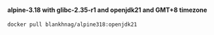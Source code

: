 #### alpine-3.18 with glibc-2.35-r1 and openjdk21 and GMT+8 timezone

```shell script
docker pull blankhnag/alpine318:openjdk21
```